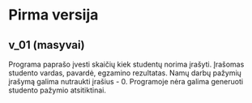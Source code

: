 # Pirma versija
## v_01 (masyvai)
Programa paprašo įvesti skaičių kiek studentų norima įrašyti. Įrašomas studento vardas, pavardė, egzamino rezultatas. Namų darbų pažymių įrašymą galima nutraukti įrašius - 0.
Programoje nėra galima generuoti studento pažymio atsitiktinai.
